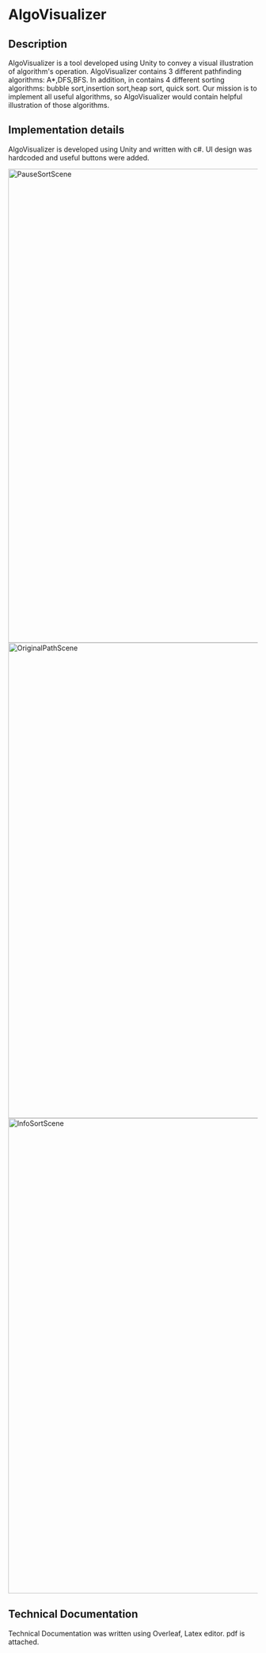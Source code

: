 # AlgoVisualizer

## Description
AlgoVisualizer is a tool developed using Unity to convey a visual illustration of algorithm's operation. AlgoVisualizer contains 3 different pathfinding algorithms: A*,DFS,BFS. In addition, in contains 4 different sorting algorithms: bubble sort,insertion sort,heap sort, quick sort.
Our mission is to implement all useful algorithms, so AlgoVisualizer would contain helpful illustration of those algorithms.

## Implementation details
AlgoVisualizer is developed using Unity and written with c#. UI design was hardcoded and useful buttons were added.

<img width="955" alt="PauseSortScene" src="https://user-images.githubusercontent.com/73337305/127785368-624fa7ce-8b97-4279-bd0e-12c4cdce0551.png">
<img width="958" alt="OriginalPathScene" src="https://user-images.githubusercontent.com/73337305/127785268-28a45bd3-6baa-4d7f-bc57-da387f937f73.png">
<img width="958" alt="InfoSortScene" src="https://user-images.githubusercontent.com/73337305/127785348-aceeac5b-5633-49dc-8d4c-dca3111420df.png">

## Technical Documentation
Technical Documentation was written using Overleaf, Latex editor.
pdf is attached.

